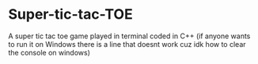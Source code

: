 # Super-tic-tac-TOE
A super tic tac toe game played in terminal coded in C++ (if anyone wants to run it on Windows there is a line that doesnt work cuz idk how to clear the console on windows)
